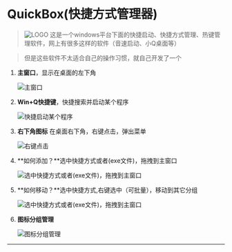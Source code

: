 QuickBox(快捷方式管理器)
===================


> ![LOGO](https://github.com/viewergit/QuickBox/blob/master/ReadMe/Box.ico?raw=true) 这是一个windows平台下面的快捷启动、快捷方式管理、热键管理软件，网上有很多这样的软件（音速启动、小Q桌面等）


> 但是这些软件不太适合自己的操作习惯，就自己开发了一个


 1. **主窗口**，显示在桌面的左下角

    ![主窗口](https://github.com/viewergit/QuickBox/blob/master/ReadMe/2.png?raw=true)


 2. **Win+Q快捷键**，快捷搜索并启动某个程序

    ![快捷启动某个程序](https://github.com/viewergit/QuickBox/blob/master/ReadMe/1.png?raw=true)

 3. **右下角图标** 在桌面右下角，右键点击，弹出菜单

    ![右键点击](https://github.com/viewergit/QuickBox/blob/master/ReadMe/4.png?raw=true)

 4. **如何添加？**选中快捷方式或者(exe文件)，拖拽到主窗口

    ![选中快捷方式或者(exe文件)，拖拽到主窗口](https://github.com/viewergit/QuickBox/blob/master/ReadMe/0.png?raw=true)

 5. **如何移动？**选中快捷方式,右键选中（可批量），移动到其它分组

    ![选中快捷方式或者(exe文件)，拖拽到主窗口](https://github.com/viewergit/QuickBox/blob/master/ReadMe/5.png?raw=true)

 6. **图标分组管理**

    ![图标分组管理](https://github.com/viewergit/QuickBox/blob/master/ReadMe/3.png?raw=true)




----------


